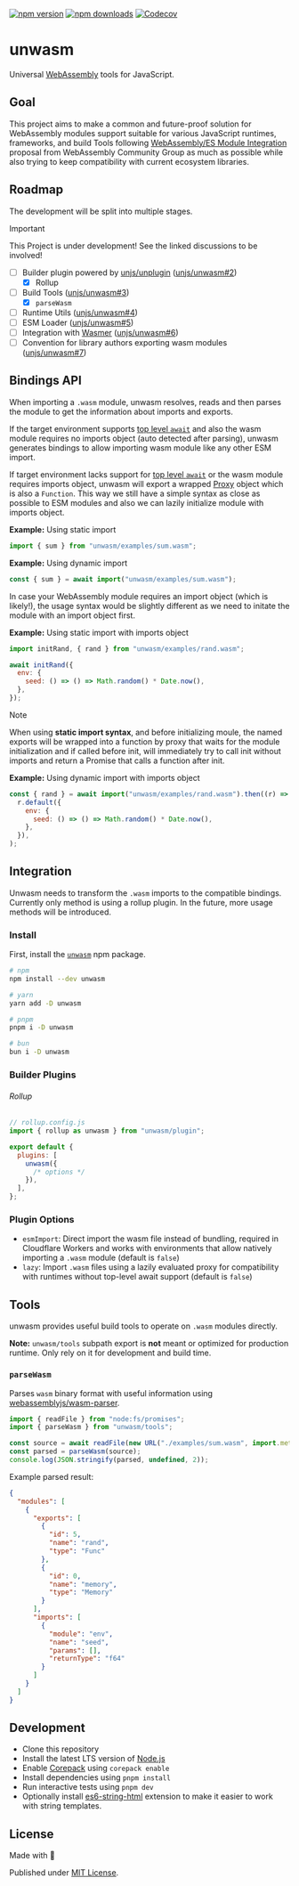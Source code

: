 [![npm version][npm-version-src]][npm-version-href]
[![npm downloads][npm-downloads-src]][npm-downloads-href]
[![Codecov][codecov-src]][codecov-href]

# unwasm

Universal [WebAssembly](https://webassembly.org/) tools for JavaScript.

## Goal

This project aims to make a common and future-proof solution for WebAssembly modules support suitable for various JavaScript runtimes, frameworks, and build Tools following [WebAssembly/ES Module Integration](https://github.com/WebAssembly/esm-integration/tree/main/proposals/esm-integration) proposal from WebAssembly Community Group as much as possible while also trying to keep compatibility with current ecosystem libraries.

## Roadmap

The development will be split into multiple stages.

> [!IMPORTANT]
> This Project is under development! See the linked discussions to be involved!

- [ ] Builder plugin powered by [unjs/unplugin](https://github.com/unjs/unplugin) ([unjs/unwasm#2](https://github.com/unjs/unwasm/issues/2))
  - [x] Rollup
- [ ] Build Tools ([unjs/unwasm#3](https://github.com/unjs/unwasm/issues/3))
  - [x] `parseWasm`
- [ ] Runtime Utils ([unjs/unwasm#4](https://github.com/unjs/unwasm/issues/4))
- [ ] ESM Loader ([unjs/unwasm#5](https://github.com/unjs/unwasm/issues/5))
- [ ] Integration with [Wasmer](https://github.com/wasmerio) ([unjs/unwasm#6](https://github.com/unjs/unwasm/issues/6))
- [ ] Convention for library authors exporting wasm modules ([unjs/unwasm#7](https://github.com/unjs/unwasm/issues/7))

## Bindings API

When importing a `.wasm` module, unwasm resolves, reads and then parses the module to get the information about imports and exports.

If the target environment supports [top level `await`](https://developer.mozilla.org/en-US/docs/Web/JavaScript/Reference/Operators/await#top_level_await) and also the wasm module requires no imports object (auto detected after parsing), unwasm generates bindings to allow importing wasm module like any other ESM import.

If target environment lacks support for [top level `await`](https://developer.mozilla.org/en-US/docs/Web/JavaScript/Reference/Operators/await#top_level_await) or the wasm module requires imports object, unwasm will export a wrapped [Proxy](https://developer.mozilla.org/en-US/docs/Web/JavaScript/Reference/Global_Objects/Proxy) object which is also a `Function`. This way we still have a simple syntax as close as possible to ESM modules and also we can lazily initialize module with imports object.

**Example:** Using static import

```js
import { sum } from "unwasm/examples/sum.wasm";
```

**Example:** Using dynamic import

```js
const { sum } = await import("unwasm/examples/sum.wasm");
```

In case your WebAssembly module requires an import object (which is likely!), the usage syntax would be slightly different as we need to initate the module with an import object first.

**Example:** Using static import with imports object

```js
import initRand, { rand } from "unwasm/examples/rand.wasm";

await initRand({
  env: {
    seed: () => () => Math.random() * Date.now(),
  },
});
```

> [!NOTE]
> When using **static import syntax**, and before initializing moule, the named exports will be wrapped into a function by proxy that waits for the module initialization and if called before init, will immediately try to call init without imports and return a Promise that calls a function after init.

**Example:** Using dynamic import with imports object

```js
const { rand } = await import("unwasm/examples/rand.wasm").then((r) =>
  r.default({
    env: {
      seed: () => () => Math.random() * Date.now(),
    },
  }),
);
```

## Integration

Unwasm needs to transform the `.wasm` imports to the compatible bindings. Currently only method is using a rollup plugin. In the future, more usage methods will be introduced.

### Install

First, install the [`unwasm`](https://www.npmjs.com/package/unwasm) npm package.

```sh
# npm
npm install --dev unwasm

# yarn
yarn add -D unwasm

# pnpm
pnpm i -D unwasm

# bun
bun i -D unwasm
```

### Builder Plugins

###### Rollup

```js
// rollup.config.js
import { rollup as unwasm } from "unwasm/plugin";

export default {
  plugins: [
    unwasm({
      /* options */
    }),
  ],
};
```

### Plugin Options

- `esmImport`: Direct import the wasm file instead of bundling, required in Cloudflare Workers and works with environments that allow natively importing a `.wasm` module (default is `false`)
- `lazy`: Import `.wasm` files using a lazily evaluated proxy for compatibility with runtimes without top-level await support (default is `false`)

## Tools

unwasm provides useful build tools to operate on `.wasm` modules directly.

**Note:** `unwasm/tools` subpath export is **not** meant or optimized for production runtime. Only rely on it for development and build time.

### `parseWasm`

Parses `wasm` binary format with useful information using [webassemblyjs/wasm-parser](https://github.com/xtuc/webassemblyjs/tree/master/packages/wasm-parser).

```js
import { readFile } from "node:fs/promises";
import { parseWasm } from "unwasm/tools";

const source = await readFile(new URL("./examples/sum.wasm", import.meta.url));
const parsed = parseWasm(source);
console.log(JSON.stringify(parsed, undefined, 2));
```

Example parsed result:

```json
{
  "modules": [
    {
      "exports": [
        {
          "id": 5,
          "name": "rand",
          "type": "Func"
        },
        {
          "id": 0,
          "name": "memory",
          "type": "Memory"
        }
      ],
      "imports": [
        {
          "module": "env",
          "name": "seed",
          "params": [],
          "returnType": "f64"
        }
      ]
    }
  ]
}
```

## Development

- Clone this repository
- Install the latest LTS version of [Node.js](https://nodejs.org/en/)
- Enable [Corepack](https://github.com/nodejs/corepack) using `corepack enable`
- Install dependencies using `pnpm install`
- Run interactive tests using `pnpm dev`
- Optionally install [es6-string-html](https://marketplace.visualstudio.com/items?itemName=Tobermory.es6-string-html) extension to make it easier to work with string templates.

## License

Made with 💛

Published under [MIT License](./LICENSE).

<!-- Badges -->

[npm-version-src]: https://img.shields.io/npm/v/unwasm?style=flat&colorA=18181B&colorB=F0DB4F
[npm-version-href]: https://npmjs.com/package/unwasm
[npm-downloads-src]: https://img.shields.io/npm/dm/unwasm?style=flat&colorA=18181B&colorB=F0DB4F
[npm-downloads-href]: https://npmjs.com/package/unwasm
[codecov-src]: https://img.shields.io/codecov/c/gh/unjs/unwasm/main?style=flat&colorA=18181B&colorB=F0DB4F
[codecov-href]: https://codecov.io/gh/unjs/unwasm
